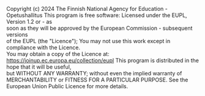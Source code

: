 Copyright (c) 2024 The Finnish National Agency for Education - Opetushallitus
This program is free software: Licensed under the EUPL, Version 1.2 or - as  
soon as they will be approved by the European Commission - subsequent versions  
of the EUPL (the "Licence");
You may not use this work except in compliance with the Licence.  
You may obtain a copy of the Licence at: https://joinup.ec.europa.eu/collection/eupl
This program is distributed in the hope that it will be useful,  
but WITHOUT ANY WARRANTY; without even the implied warranty of  
MERCHANTABILITY or FITNESS FOR A PARTICULAR PURPOSE. See the  
European Union Public Licence for more details.